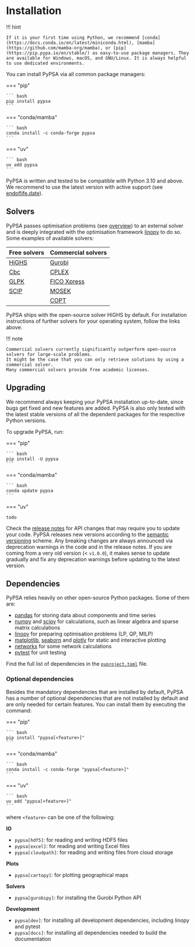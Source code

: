 # Installation

!!! hint

    If it is your first time using Python, we recommend [conda](https://docs.conda.io/en/latest/miniconda.html), [mamba](https://github.com/mamba-org/mamba), or [pip](https://pip.pypa.io/en/stable/) as easy-to-use package managers. They are available for Windows, macOS, and GNU/Linux. It is always helpful to use dedicated environments.

You can install PyPSA via all common package managers:

=== "pip"

    ``` bash
    pip install pypsa
    ```

=== "conda/mamba"

    ``` bash
    conda install -c conda-forge pypsa
    ```

=== "uv"

    ``` bash
    uv add pypsa
    ```

PyPSA is written and tested to be compatible with Python 3.10 and above. We recommend to use the latest version with active support (see [endoflife.date](https://endoflife.date/python)).

## Solvers

PyPSA passes optimisation problems (see [overview](optimal-power-flow/#overview)) to an external solver and is deeply integrated with the optimisation framework [linopy](https://github.com/PyPSA/linopy) to do so. Some examples of available solvers:

| Free solvers | Commercial solvers |
| ------------- | ------------------- |
| [HiGHS](https://highs.dev/) | [Gurobi](https://www.gurobi.com/documentation/quickstart.html) |
| [Cbc](https://projects.coin-or.org/Cbc#DownloadandInstall) | [CPLEX](https://www.ibm.com/products/ilog-cplex-optimization-studio) |
| [GLPK](https://www.gnu.org/software/glpk/) | [FICO Xpress](https://www.fico.com/en/products/fico-xpress-optimization) |
| [SCIP](https://scip.zib.de/) | [MOSEK](https://www.mosek.com/) |
| | [COPT](https://www.shanshu.ai/copt) |

PyPSA ships with the open-source solver HiGHS by default. For installation instructions of further solvers for your operating system, follow the links above.

!!! note

    Commercial solvers currently significantly outperform open-source solvers for large-scale problems.
    It might be the case that you can only retrieve solutions by using a commercial solver.
    Many commercial solvers provide free academic licenses.


## Upgrading

We recommend always keeping your PyPSA installation up-to-date, since bugs get
fixed and new features are added. PyPSA is also only tested with the latest
stable versions of all the dependent packages for the respective Python
versions.

To upgrade PyPSA, run:

=== "pip"

    ``` bash
    pip install -U pypsa
    ```

=== "conda/mamba"

    ``` bash
    conda update pypsa
    ```

=== "uv"

    todo

Check the [release notes](https://pypsa.readthedocs.io/en/latest/release-notes.html) for API changes that may require you to update your code. PyPSA releases new versions according to the [semantic versioning](https://semver.org/) scheme. Any breaking changes are always announced via deprecation warnings in the code and in the release notes. If you are coming from a very old version (< `v1.0.0`), it makes sense to update gradually and fix any deprecation warnings before updating to the latest version.

## Dependencies

PyPSA relies heavily on other open-source Python packages. Some of them are:

* [pandas](http://pandas.pydata.org/) for storing data about components and time series
* [numpy](http://www.numpy.org/) and [scipy](http://scipy.org/) for calculations, such as linear algebra and sparse matrix calculations
* [linopy](https://github.com/PyPSA/linopy) for preparing optimisation problems (LP, QP, MILP)
* [matplotlib](https://matplotlib.org/), [seaborn](https://seaborn.pydata.org/) and [plotly](https://plotly.com/python/) for static and interactive plotting
* [networkx](https://networkx.github.io/) for some network calculations
* [pytest](http://pytest.org/) for unit testing

Find the full list of dependencies in the [`pyproject.toml`](https://github.com/PyPSA/PyPSA/blob/master/pyproject.toml) file.

### Optional dependencies

Besides the mandatory dependencies that are installed by default, PyPSA has a number of optional dependencies that are not installed by default and are only needed for certain features. You can install them by executing the command:

=== "pip"

    ``` bash
    pip install "pypsa[<feature>]"
    ```

=== "conda/mamba"

    ``` bash
    conda install -c conda-forge "pypsa[<feature>]"
    ```

=== "uv"

    ``` bash
    uv add "pypsa[<feature>]"
    ```

where `<feature>` can be one of the following:

**IO**

- `pypsa[hdf5]`: for reading and writing HDF5 files
- `pypsa[excel]`: for reading and writing Excel files
- `pypsa[cloudpath]`: for reading and writing files from cloud storage

**Plots**

- `pypsa[cartopy]`: for plotting geographical maps

**Solvers**

- `pypsa[gurobipy]`: for installing the Gurobi Python API

**Development**

- `pypsa[dev]`: for installing all development dependencies, including linopy and pytest
- `pypsa[docs]`: for installing all dependencies needed to build the documentation

